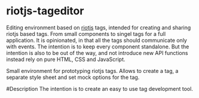 # riotjs-tageditor
Editing environment based on <a href="http://muut.com/riotjs">riotjs</a> tags, intended for creating and sharing riotjs based tags. From small components to singel tags for a full application.
It is opinionated, in that all the tags should communicate only with events. The intention is to keep every component standalone. But the intention is also to be out of the way, and not introduce new API functions instead rely on pure HTML, CSS and JavaScript.

Small environment for prototyping riotjs tags. Allows to create a tag, a separate style sheet and set mock options for the tag. 

#Description
The intention is to create an easy to use tag development tool. 

